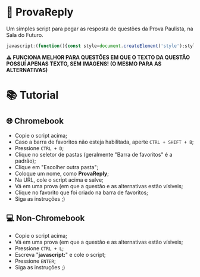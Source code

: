 # 📝 ProvaReply
Um simples script para pegar as resposta de questões da Prova Paulista, na Sala do Futuro.

```js
javascript:(function(){const style=document.createElement('style');style.textContent=`#chatBoxContainer{position:fixed;bottom:20px;right:20px;width:300px;height:400px;background:#555;color:white;font-family:sans-serif;border-radius:10px;overflow:hidden;display:none;flex-direction:column;z-index:9999;}#chatBoxHeader{padding:10px;font-weight:bold;text-align:center;background-color:#444;}#chatBoxMessages{flex:1;padding:10px;overflow-y:auto;font-size:14px;}#chatBoxButton{padding:15px;text-align:center;background:#222;cursor:pointer;font-weight:bold;user-select:none;}#chatBoxButton:hover{background:#111;}#instructionModal{position:fixed;top:0;left:0;width:100%;height:100%;background:rgba(0,0,0,0.7);color:white;display:flex;align-items:center;justify-content:center;font-size:20px;z-index:10000;}#instructionModalContent{background:#333;padding:30px;border-radius:8px;text-align:center;}`;document.head.appendChild(style);const modal=document.createElement('div');modal.id='instructionModal';modal.innerHTML=`<div id="instructionModalContent">Pressione <b>P</b> para mostrar/ocultar o chat.<br><br><button onclick="this.closest('#instructionModal').remove()">OK</button></div>`;document.body.appendChild(modal);const chat=document.createElement('div');chat.id='chatBoxContainer';chat.innerHTML=`<div id="chatBoxHeader">ProvaReply</div><div id="chatBoxMessages"></div><div id="chatBoxButton">RESPOSTA</div>`;document.body.appendChild(chat);document.addEventListener('keydown',(e)=>{if(e.key.toLowerCase()==='p'){chat.style.display=chat.style.display==='none'?'flex':'none';}});async function fetchAndUpdateResponse(){const questionText=document.querySelector("#root > div.MuiBox-root.css-z0hhne > div.MuiBox-root.css-a60g7b > div > div.simplebar-wrapper > div.simplebar-mask > div > div > div > div.css-gsuwte > div > div > div.MuiGrid-root.MuiGrid-container.MuiGrid-item.MuiGrid-spacing-xs-3.MuiGrid-grid-xs-12.css-1lhjp8 > div.MuiGrid-root.MuiGrid-item.MuiGrid-grid-xs-12.css-1fgqv6k > div > div.MuiBox-root.css-1ap3w3k > div.MuiPaper-root.MuiPaper-elevation.MuiPaper-rounded.MuiPaper-elevation3.MuiCard-root.css-os4ngo > div.MuiBox-root.css-j7qwjs")?.textContent||'';const answersContainer=document.querySelector("#root > div.MuiBox-root.css-z0hhne > div.MuiBox-root.css-a60g7b > div > div.simplebar-wrapper > div.simplebar-mask > div > div > div > div.css-gsuwte > div > div > div.MuiGrid-root.MuiGrid-container.MuiGrid-item.MuiGrid-spacing-xs-3.MuiGrid-grid-xs-12.css-1lhjp8 > div.MuiGrid-root.MuiGrid-item.MuiGrid-grid-xs-12.css-1fgqv6k > div > div.MuiBox-root.css-1ap3w3k > div.MuiPaper-root.MuiPaper-elevation.MuiPaper-rounded.MuiPaper-elevation3.MuiCard-root.css-os4ngo > div.MuiBox-root.css-0 > div");let answersText='';if(answersContainer){const paragraphs=answersContainer.querySelectorAll('p');answersText=Array.from(paragraphs).map(p=>p.textContent).join('\n');}try{const response=await fetch('https://sch-api.vercel.app/api/utils/replier',{method:'POST',headers:{'content-type':'application/json'},body:JSON.stringify({question:questionText,answers:answersText})});const json=await response.json();const chatMessages=document.getElementById('chatBoxMessages');if(chatMessages.lastChild){chatMessages.lastChild.textContent=json.results.result;}else{const msg=document.createElement('div');msg.textContent=json.results.result;chatMessages.appendChild(msg);}}catch(error){console.error('Erro ao buscar resposta da API:',error);}}document.getElementById('chatBoxButton').addEventListener('click',fetchAndUpdateResponse);})();
```

**⚠️ FUNCIONA MELHOR PARA QUESTÕES EM QUE O TEXTO DA QUESTÃO POSSUÍ APENAS TEXTO, SEM IMAGENS! (O MESMO PARA AS ALTERNATIVAS)**

# 📚 Tutorial
## 🌐 Chromebook 
- Copie o script acima;
- Caso a barra de favoritos não esteja habilitada, aperte `CTRL + SHIFT + B`;
- Pressione `CTRL + D`;
- Clique no seletor de pastas (geralmente "Barra de favoritos" é a padrão);
- Clique em "Escolher outra pasta";
- Coloque um nome, como **ProvaReply**;
- Na URL, cole o script acima e salve;
- Vá em uma prova (em que a questão e as alternativas estão vísiveis;
- Clique no favorito que foi criado na barra de favoritos;
- Siga as instruções ;)
## 💻 Non-Chromebook
- Copie o script acima;
- Vá em uma prova (em que a questão e as alternativas estão vísiveis;
- Pressione `CTRL + L`;
- Escreva "**javascript:**" e cole o script;
- Pressione `ENTER`;
- Siga as instruções ;)
